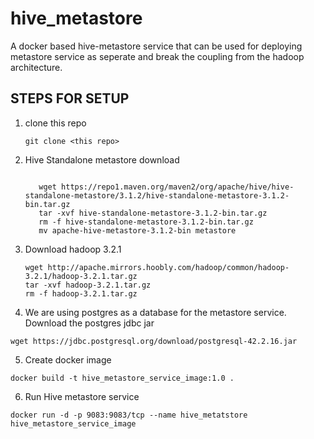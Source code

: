 # hive_metastore
A docker based hive-metastore service that can be used for deploying metastore service as seperate and break the coupling from the hadoop architecture.


## STEPS FOR SETUP 

1) clone this repo 
    ```
    git clone <this repo>
    ```
    
    
2) Hive Standalone metastore download
   ```
      
      wget https://repo1.maven.org/maven2/org/apache/hive/hive-standalone-metastore/3.1.2/hive-standalone-metastore-3.1.2-bin.tar.gz
      tar -xvf hive-standalone-metastore-3.1.2-bin.tar.gz
      rm -f hive-standalone-metastore-3.1.2-bin.tar.gz  
      mv apache-hive-metastore-3.1.2-bin metastore
   ```
   
3) Download hadoop 3.2.1
    ```
    wget http://apache.mirrors.hoobly.com/hadoop/common/hadoop-3.2.1/hadoop-3.2.1.tar.gz
    tar -xvf hadoop-3.2.1.tar.gz
    rm -f hadoop-3.2.1.tar.gz
    ```
    
4) We are using postgres as a database for the metastore service. Download the postgres jdbc jar 
  ```
  wget https://jdbc.postgresql.org/download/postgresql-42.2.16.jar
  ```

5) Create docker image 
  ```
  docker build -t hive_metastore_service_image:1.0 .
  ```
 
6) Run Hive metastore service 
  ```
  docker run -d -p 9083:9083/tcp --name hive_metatstore hive_metastore_service_image
  ```
